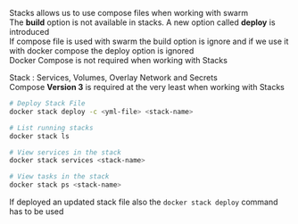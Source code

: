 Stacks allows us to use compose files when working with swarm  
The **build** option is not available in stacks. A new option called **deploy** is introduced  
If compose file is used with swarm the build option is ignore and if we use it with docker compose the deploy option is ignored  
Docker Compose is not required when working with Stacks

Stack : Services, Volumes, Overlay Network and Secrets  
Compose **Version 3** is required at the very least when working with Stacks

````bash
# Deploy Stack File
docker stack deploy -c <yml-file> <stack-name>

# List running stacks
docker stack ls

# View services in the stack
docker stack services <stack-name>

# View tasks in the stack
docker stack ps <stack-name>
````

If deployed an updated stack file also the `docker stack deploy` command has to be used
